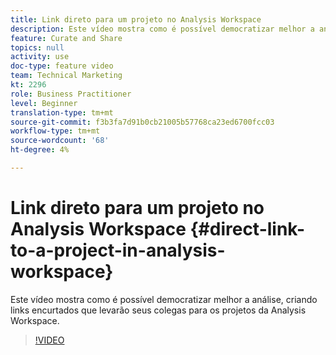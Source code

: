 ```yaml
---
title: Link direto para um projeto no Analysis Workspace
description: Este vídeo mostra como é possível democratizar melhor a análise, criando links encurtados que levarão seus colegas para os projetos da Analysis Workspace.
feature: Curate and Share
topics: null
activity: use
doc-type: feature video
team: Technical Marketing
kt: 2296
role: Business Practitioner
level: Beginner
translation-type: tm+mt
source-git-commit: f3b3fa7d91b0cb21005b57768ca23ed6700fcc03
workflow-type: tm+mt
source-wordcount: '68'
ht-degree: 4%

---
```



# Link direto para um projeto no Analysis Workspace {#direct-link-to-a-project-in-analysis-workspace}

Este vídeo mostra como é possível democratizar melhor a análise, criando links encurtados que levarão seus colegas para os projetos da Analysis Workspace.

>[!VIDEO](https://video.tv.adobe.com/v/24710/?quality=12)
